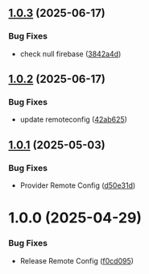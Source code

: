 ## [1.0.3](https://github.com/KhanhTQ-hub/com.ktgame.services.remote_config/compare/v1.0.2...v1.0.3) (2025-06-17)


### Bug Fixes

* check null firebase ([3842a4d](https://github.com/KhanhTQ-hub/com.ktgame.services.remote_config/commit/3842a4d2c795bcef2ccce17b4bd9ff0c7b5c9bdb))

## [1.0.2](https://github.com/KhanhTQ-hub/com.ktgame.services.remote_config/compare/v1.0.1...v1.0.2) (2025-06-17)


### Bug Fixes

* update remoteconfig ([42ab625](https://github.com/KhanhTQ-hub/com.ktgame.services.remote_config/commit/42ab6250a6504575e22e640810a880dd86ebde49))

## [1.0.1](https://github.com/KhanhTQ-hub/com.ktgame.services.remote_config/compare/v1.0.0...v1.0.1) (2025-05-03)


### Bug Fixes

* Provider Remote Config ([d50e31d](https://github.com/KhanhTQ-hub/com.ktgame.services.remote_config/commit/d50e31df4d2ea7268164806c8454b473e9a01252))

# 1.0.0 (2025-04-29)


### Bug Fixes

* Release Remote Config ([f0cd095](https://github.com/KhanhTQ-hub/com.ktgame.services.remote_config/commit/f0cd095e2763fe90e03f7f011ef22c94b49fe02a))
